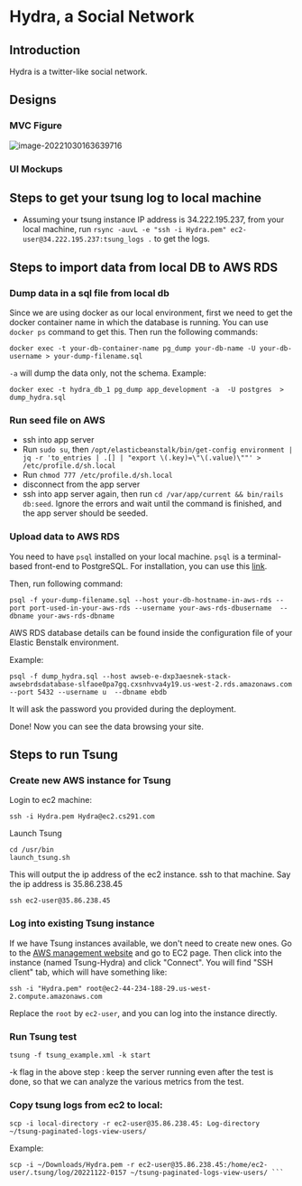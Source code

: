 # Hydra, a Social Network

## Introduction

Hydra is a twitter-like social network. 

## Designs

### MVC Figure

![image-20221030163639716](README.assets/image-20221030163639716.png)

### UI Mockups

## Steps to get your tsung log to local machine
- Assuming your tsung instance IP address is 34.222.195.237, from your local machine, run `rsync -auvL -e "ssh -i Hydra.pem" ec2-user@34.222.195.237:tsung_logs .` to get the logs. 

## Steps to import data from local DB to AWS RDS

### Dump data in a sql file from local db

Since we are using docker as our local environment, first we need to get the docker container name in which the database is running. You can use ```docker ps``` command to get this. Then run the following commands:
```
docker exec -t your-db-container-name pg_dump your-db-name -U your-db-username > your-dump-filename.sql
```
```-a``` will dump the data only, not the schema. 
Example: 
```
docker exec -t hydra_db_1 pg_dump app_development -a  -U postgres  > dump_hydra.sql
```

### Run seed file on AWS
- ssh into app server
- Run `sudo su`, then `/opt/elasticbeanstalk/bin/get-config environment | jq -r 'to_entries | .[] | "export \(.key)=\"\(.value)\""' > /etc/profile.d/sh.local`
- Run `chmod 777 /etc/profile.d/sh.local`
- disconnect from the app server
- ssh into app server again, then run `cd /var/app/current && bin/rails db:seed`. Ignore the errors and wait until the command is finished, and the app server should be seeded.

### Upload data to AWS RDS

You need to have ```psql``` installed on your local machine. ```psql``` is a terminal-based front-end to PostgreSQL. For installation, you can use this [link](https://www.timescale.com/blog/how-to-install-psql-on-mac-ubuntu-debian-windows/).

Then, run following command:
```
psql -f your-dump-filename.sql --host your-db-hostname-in-aws-rds --port port-used-in-your-aws-rds --username your-aws-rds-dbusername  --dbname your-aws-rds-dbname
```
AWS RDS database details can be found inside the configuration file of your Elastic Benstalk environment.

Example:
```
psql -f dump_hydra.sql --host awseb-e-dxp3aesnek-stack-awsebrdsdatabase-slfaoe0pa7gq.cxsnhvva4y19.us-west-2.rds.amazonaws.com --port 5432 --username u  --dbname ebdb
```
It will ask the password you provided during the deployment. 

Done! Now you can see the data browsing your site.

## Steps to run Tsung
### Create new AWS instance for Tsung
Login to ec2 machine:
```
ssh -i Hydra.pem Hydra@ec2.cs291.com
```
Launch Tsung
```
cd /usr/bin
launch_tsung.sh
```
This will output the ip address of the ec2 instance. ssh to that machine. Say the ip address is 35.86.238.45

```
ssh ec2-user@35.86.238.45
```
### Log into existing Tsung instance
If we have Tsung instances available, we don't need to create new ones. Go to the [AWS management website](https://us-west-2.console.aws.amazon.com/ec2/home?region=us-west-2#Home:) and go to EC2 page. Then click into the instance (named Tsung-Hydra) and click "Connect". You will find "SSH client" tab, which will have something like:
```
ssh -i "Hydra.pem" root@ec2-44-234-188-29.us-west-2.compute.amazonaws.com
```
Replace the `root` by `ec2-user`, and you can log into the instance directly.

### Run Tsung test
```
tsung -f tsung_example.xml -k start
```
 -k flag  in the above step : keep the server running even after the test is done, so that we can analyze the various metrics from the test.
 
 ### Copy tsung logs from ec2 to local:
 ```
 scp -i local-directory -r ec2-user@35.86.238.45: Log-directory ~/tsung-paginated-logs-view-users/
 ```
 Example:
 ```
 scp -i ~/Downloads/Hydra.pem -r ec2-user@35.86.238.45:/home/ec2-user/.tsung/log/20221122-0157 ~/tsung-paginated-logs-view-users/ ```
